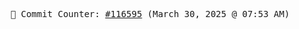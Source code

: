<p align="center">
    <samp>
        📮 Commit Counter: <a href="https://github.com/Javascript-void0/Javascript-void0/commits/main">#116595</a> (March 30, 2025 @ 07:53 AM)
    </samp>
</p>